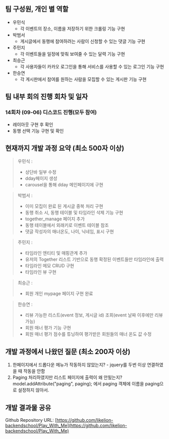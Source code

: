 ## 팀 구성원, 개인 별 역할

- 우민식
    - 각 이벤트의 장소, 이름을 저장하기 위한 크롤링 기능 구현
- 박범서
    - 게시글에서 동행에 참여하려는 사람이 신청할 수 있는 댓글 기능 구현
- 주민지
    - 각 이벤트들을 일정에 맞춰 보여줄 수 있는 달력 기능 구현
- 최승근
    - 각 사용자들이 카카오 로그인을 통해 서비스를 사용할 수 있는 로그인 기능 구현
- 한승연
    - 각 게시판에서 참여를 원하는 사람을 모집할 수 있는 게시판 기능 구현

## 팀 내부 회의 진행 회차 및 일자

 ### 14회차 (09-06) 디스코드 진행(모두 참여)</h3>

- 레이아웃 구현 후 확인
- 동행 선택 기능 구현 및 확인


   

## 현재까지 개발 과정 요약 (최소 500자 이상)
>우민식 : 
>- 상단바 일부 수정
>- dday페이지 생성
>- carousel을 통해 dday 메인페이지에 구현

>박범서 : 
>- 이미 모집이 완료 된 게시글 중복 처리 구현
>- 동행 취소 시, 동행 테이블 및 타임라인 삭제 기능 구현
>- together_manage 페이지 추가
>- 동행 테이블에서 외래키로 이벤트 테이블 참조
>- 댓글 작성자의 매너온도, 나이, 닉네임, 표시 구현

>주민지 : 
>- 타임라인 엔티티 및 매핑관계 추가
>- 유저의 Together 리스트 기반으로 동행 확정된 이벤트들만 타임라인에 출력
>- 타임라인 메모 CRUD 구현
>- 타임라인 뷰 구현

>최승근 : 
>- 회원 개인 mypage 페이지 구현 완료

>한승연 : 
>-  리뷰 가능한 리스트(event 정보, 게시글 id) 조회(event 날짜 이후에만 리뷰 가능)
>- 회원 매너 평가 기능 구현
>- 회원 매너 평가 점수를 튜닝하여 평가받은 회원들의 매너 온도 값 수정


## 개발 과정에서 나왔던 질문 (최소 200자 이상)

1. 한페이지에서 드롭다운 메뉴가 작동하지 않았는지? - jquery를 두번 이상 연결하였을 때 작동을 안함
2. Paging 처리하였지만 리스트 페이지에 출력이 왜 안됬는지? model.addAttribute("paging", paging); 에서 paging 객체에 이름을 paging으로 설정하지 않아서.


## 개발 결과물 공유

Github Repository URL: [https://github.com/likelion-backendschool/Play_With_Me](https://github.com/likelion-backendschool/Play_With_Me)
